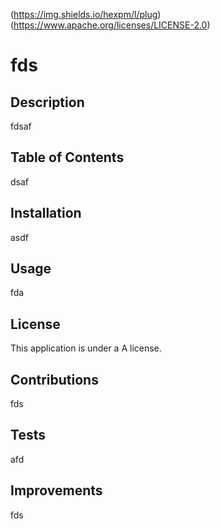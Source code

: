 (https://img.shields.io/hexpm/l/plug) (https://www.apache.org/licenses/LICENSE-2.0)
# fds

## Description
fdsaf

## Table of Contents
dsaf

## Installation
asdf

## Usage
fda

## License
This application is under a A license.

## Contributions
fds

## Tests
afd

## Improvements
fds
